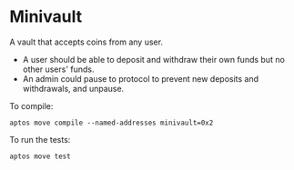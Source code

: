 # Minivault

A vault that accepts coins from any user.

- A user should be able to deposit and withdraw their own funds but no other users' funds.
- An admin could pause to protocol to prevent new deposits and withdrawals, and unpause.

To compile:

```
aptos move compile --named-addresses minivault=0x2
```

To run the tests:

```
aptos move test
```
